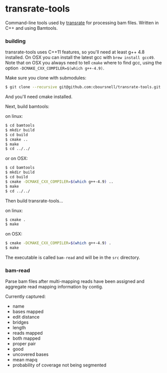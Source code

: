 transrate-tools
===============

Command-line tools used by [transrate](http://github.com/blahah/transrate) for processing bam files. Written in C++ and using Bamtools.

### building

transrate-tools uses C++11 features, so you'll need at least g++ 4.8 installed. On OSX you can install the latest gcc with `brew install gcc49`. Note that on OSX you always need to tell `cmake` where to find gcc, using the option `-DCMAKE_CXX_COMPILER=$(which g++-4.9)`.

Make sure you clone with submodules:

```bash
$ git clone --recursive git@github.com:cboursnell/transrate-tools.git
```

And you'll need cmake installed.

Next, build bamtools:

on linux:

```bash
$ cd bamtools
$ mkdir build
$ cd build
$ cmake ..
$ make
$ cd ../../
```

or on OSX:
```bash
$ cd bamtools
$ mkdir build
$ cd build
$ cmake -DCMAKE_CXX_COMPILER=$(which g++-4.9) ..
$ make
$ cd ../../
```

Then build transrate-tools...

on linux:
```bash
$ cmake .
$ make
```

on OSX:
```bash
$ cmake -DCMAKE_CXX_COMPILER=$(which g++-4.9) .
$ make
```

The executable is called `bam-read` and will be in the `src` directory.

### bam-read

Parse bam files after multi-mapping reads have been assigned and aggregate read mapping information by contig.

Currently captured:

 - name
 - bases mapped
 - edit distance
 - bridges
 - length
 - reads mapped
 - both mapped
 - proper pair
 - good
 - uncovered bases
 - mean mapq
 - probability of coverage not being segmented
